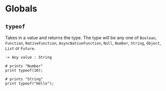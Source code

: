 # Globals

## `typeof`

Takes in a value and returns the type. The type will be any one of `Boolean`, `Function`, `NativeFunction`, `AsyncNativeFunction`, `Null`, `Number`, `String`, `Object`, `List` or `Future`.

```title="Signature"
-> Any value : String
```

```title="Example"
# prints "Number"
print typeof(10);

# prints "String"
print typeof("Hello");
```
